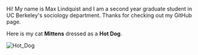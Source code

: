Hi! My name is Max Lindquist and I am a second year graduate student in 
UC Berkeley's sociology department. Thanks for checking out my GitHub 
page. 

Here is my cat <strong>Mittens</strong> dressed as a <strong>Hot Dog</strong>.

![Hot_Dog](https://github.com/maxlindquist55/maxlindquist55.github.io/assets/143743939/04e63276-4040-4657-a8be-8d8ccf3bb1f8)
